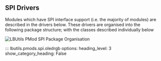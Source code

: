 ## SPI Drivers

Modules which have SPI interface support (i.e. the majority of modules) are described in the drivers below. These drivers are organised into the following package structure; with the classes described individually below

![LBUtils PMod SPI Package Organisation](/media/lbutils_pmods_spi.svg)

::: lbutils.pmods.spi.oledrgb
     options:
          heading_level: 3
          show_category_heading: False

